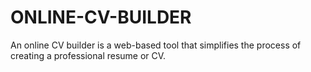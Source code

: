 # ONLINE-CV-BUILDER
An online CV builder is a web-based tool that simplifies the process of creating a professional resume or CV.
